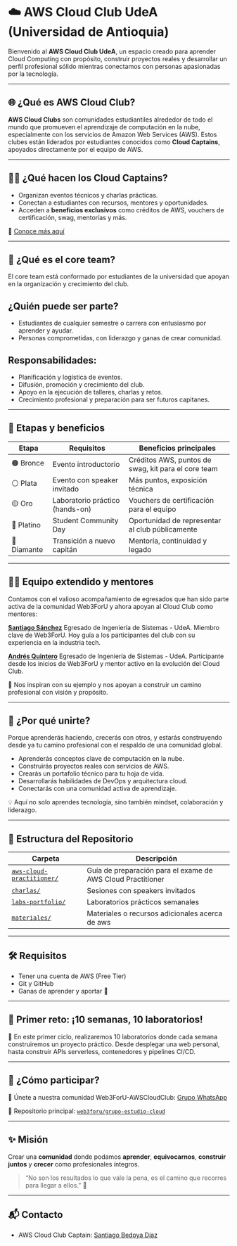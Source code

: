 # ☁️ AWS Cloud Club UdeA (Universidad de Antioquia)

Bienvenido al **AWS Cloud Club UdeA**, un espacio creado para aprender Cloud Computing con propósito, construir proyectos reales y desarrollar un perfil profesional sólido mientras conectamos con personas apasionadas por la tecnología.

---

## 🌐 ¿Qué es AWS Cloud Club?

**AWS Cloud Clubs** son comunidades estudiantiles alrededor de todo el mundo que promueven el aprendizaje de computación en la nube, especialmente con los servicios de Amazon Web Services (AWS). Estos clubes están liderados por estudiantes conocidos como **Cloud Captains**, apoyados directamente por el equipo de AWS.

---

## 👨‍✈️ ¿Qué hacen los Cloud Captains?

- Organizan eventos técnicos y charlas prácticas.
- Conectan a estudiantes con recursos, mentores y oportunidades.
- Acceden a **beneficios exclusivos** como créditos de AWS, vouchers de certificación, swag, mentorías y más.

🔗 [Conoce más aquí](https://aws.amazon.com/es/developer/community/students/cloudclubs/)

---

## 🤝 ¿Qué es el core team?

El core team está conformado por estudiantes de la universidad que apoyan en la organización y crecimiento del club.

## ¿Quién puede ser parte?
- Estudiantes de cualquier semestre o carrera con entusiasmo por aprender y ayudar.
- Personas comprometidas, con liderazgo y ganas de crear comunidad.

## Responsabilidades:
- Planificación y logística de eventos.
- Difusión, promoción y crecimiento del club.
- Apoyo en la ejecución de talleres, charlas y retos.
- Crecimiento profesional y preparación para ser futuros capitanes.

---

## 🏅 Etapas y beneficios

| Etapa         | Requisitos                             | Beneficios principales                                 |
|---------------|-----------------------------------------|--------------------------------------------------------|
| 🟤 Bronce     | Evento introductorio                    | Créditos AWS, puntos de swag, kit para el core team    |
| ⚪ Plata      | Evento con speaker invitado             | Más puntos, exposición técnica                         |
| 🟡 Oro        | Laboratorio práctico (hands-on)         | Vouchers de certificación para el equipo               |
| 🔵 Platino    | Student Community Day                   | Oportunidad de representar al club públicamente        |
| 💎 Diamante   | Transición a nuevo capitán              | Mentoría, continuidad y legado                         |

---

## 👨‍🏫 Equipo extendido y mentores
Contamos con el valioso acompañamiento de egresados que han sido parte activa de la comunidad Web3ForU y ahora apoyan al Cloud Club como mentores:

[**Santiago Sánchez**](https://www.linkedin.com/in/santiagoasz/ "**Santiago Sánchez**")
Egresado de Ingeniería de Sistemas - UdeA. Miembro clave de Web3ForU. Hoy guía a los participantes del club con su experiencia en la industria tech.

[**Andrés Quintero**](https://www.linkedin.com/in/andresqb198/ "**Andrés Quintero**")
Egresado de Ingeniería de Sistemas - UdeA. Participante desde los inicios de Web3ForU y mentor activo en la evolución del Cloud Club.

🙌 Nos inspiran con su ejemplo y nos apoyan a construir un camino profesional con visión y propósito.

---

## 🚀 ¿Por qué unirte?

Porque aprenderás haciendo, crecerás con otros, y estarás construyendo desde ya tu camino profesional con el respaldo de una comunidad global.

- Aprenderás conceptos clave de computación en la nube.
- Construirás proyectos reales con servicios de AWS.
- Crearás un portafolio técnico para tu hoja de vida.
- Desarrollarás habilidades de DevOps y arquitectura cloud.
- Conectarás con una comunidad activa de aprendizaje.

💡 Aquí no solo aprendes tecnología, sino también mindset, colaboración y liderazgo.

---

## 📂 Estructura del Repositorio

| Carpeta        | Descripción |
|----------------|-------------|
| [`aws-cloud-practitioner/`](./aws-cloud-practitioner)   | Guía de preparación para el exame de AWS Cloud Practitioner |
| [`charlas/`](./charlas) | Sesiones con speakers invitados |
| [`labs-portfolio/`](./labs-portfolio) |  Laboratorios prácticos semanales |
| [`materiales/`](./materiales) | Materiales o recursos adicionales acerca de aws |

---

## 🛠️ Requisitos

- Tener una cuenta de AWS (Free Tier)
- Git y GitHub
- Ganas de aprender y aportar 💪

---
## 📅 Primer reto: ¡10 semanas, 10 laboratorios!
🧪 En este primer ciclo, realizaremos 10 laboratorios donde cada semana construiremos un proyecto práctico.
Desde desplegar una web personal, hasta construir APIs serverless, contenedores y pipelines CI/CD.

---

## 🤝 ¿Cómo participar?

🔗 Únete a nuestra comunidad Web3ForU-AWSCloudClub: [Grupo WhatsApp](https://chat.whatsapp.com/Jsch6Cgts8gE4eDvTapsuH)

📘 Repositorio principal: [`web3foru/grupo-estudio-cloud`](https://github.com/Santiago1023/grupo-estudio-cloud)

---

## ✨ Misión

Crear una **comunidad** donde podamos **aprender**, **equivocarnos**, **construir juntos** y **crecer** como profesionales íntegros.

> “No son los resultados lo que vale la pena, es el camino que recorres para llegar a ellos.” 🚀

---
## 📬 Contacto

- AWS Cloud Club Captain: [Santiago Bedoya Díaz](https://www.linkedin.com/in/santiago-bedoya-diaz/)
